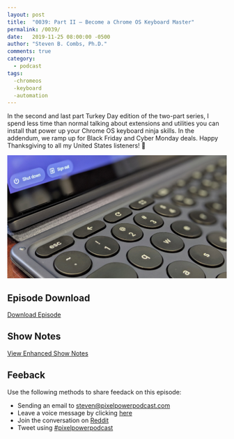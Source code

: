 ```yaml
---
layout: post
title:  "0039: Part II – Become a Chrome OS Keyboard Master"
permalink: /0039/
date:   2019-11-25 08:00:00 -0500
author: "Steven B. Combs, Ph.D."
comments: true
category:
  - podcast
tags:
  -chromeos
  -keyboard
  -automation
---
```


In the second and last part Turkey Day edition of the two-part series, I spend less time than normal talking about extensions and utilities you can install that power up your Chrome OS keyboard ninja skills. In the addendum, we ramp up for Black Friday and Cyber Monday deals. Happy Thanksgiving to all my United States listeners! 🦃

![image](/images/posts/2019-11-25-slate-keyboard.jpg)


## Episode Download

[Download Episode](https://s3-us-west-2.amazonaws.com/anchor-audio-bank/staging/2019-12-19/2c7ec03a9e67d01e0197137aa4e4a06f.m4a)

## Show Notes

[View Enhanced Show Notes](https://docs.google.com/document/d/1NfLR3LG2NS0xHKQNAAT6eo126LZL2hrp9UU1IKAcjcQ/edit?usp=sharing)

## Feeback

Use the following methods to share feedack on this episode:

* Sending an email to [steven@pixelpowerpodcast.com](mailto:steven@pixelpowerpodcast.com)
* Leave a voice message by clicking [here](https://anchor.fm/pixelpowerpodcast/message)
* Join the conversation on [Reddit](https://www.reddit.com/r/pixelpowerpodcast/)
* Tweet using [#pixelpowerpodcast](https://twitter.com/search?q=%23pixelpowerpodcast&src=typed_query)

